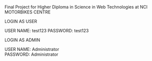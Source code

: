 Final Project for Higher Diploma in Science in Web Technologies at NCI <br>
MOTORBIKES CENTRE  <br>

LOGIN AS USER

USER NAME: test123
PASSWORD: test123



LOGIN AS ADMIN

USER NAME: Administrator  
PASSWORD: Administrator
